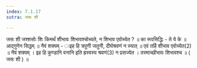 ```yaml
---
index: 7.1.17
sutra: जसः शी

---
```

जसः शी  जश्शसोः शिः किमर्थं शीभावः शिभावश्चोच्यते, न शिभाव एवोच्येत ? ॥ का रूपसिद्धिः  -  ते ये के ॥ आद्गुणेन सिद्धम् ॥ नैवं शक्यम् - ःइह हि त्रपुणी जतुनी, दीर्घश्रवणं न स्यात् ॥ एवं तर्हि शीभाव एवोच्येत(2) ॥ नैवं शक्यम् । इह हि कुण्डानि वनानि इति ह्रस्वस्य श्रवणं(3) न प्रसज्येत । तस्माच्छीभावः शिभावश्च ॥ ( जसः शी ) ॥